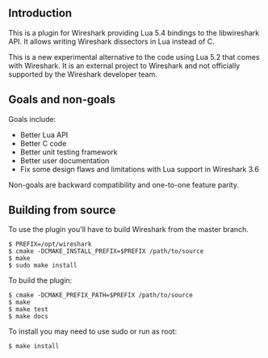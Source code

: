 
## Introduction

This is a plugin for Wireshark providing Lua 5.4 bindings to the libwireshark
API. It allows writing Wireshark dissectors in Lua instead of C.

This is a new experimental alternative to the code using Lua 5.2 that comes
with Wireshark. It is an external project to Wireshark and not officially
supported by the Wireshark developer team.

## Goals and non-goals

Goals include:
 * Better Lua API
 * Better C code
 * Better unit testing framework
 * Better user documentation
 * Fix some design flaws and limitations with Lua support in Wireshark 3.6

Non-goals are backward compatibility and one-to-one feature parity.

## Building from source

To use the plugin you'll have to build Wireshark from the master branch.

    $ PREFIX=/opt/wireshark
    $ cmake -DCMAKE_INSTALL_PREFIX=$PREFIX /path/to/source
    $ make
    $ sudo make install

To build the plugin:

    $ cmake -DCMAKE_PREFIX_PATH=$PREFIX /path/to/source
    $ make
    $ make test
    $ make docs

To install you may need to use sudo or run as root:

    $ make install
